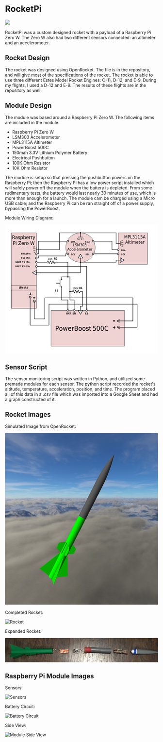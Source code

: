 # RocketPi
<img width=100px src="https://raw.githubusercontent.com/nadehi18/social-templates/master/codecard-python.png">

RocketPi was a custom designed rocket with a payload of a Raspberry Pi Zero W.  The Zero W also had two different sensors connected: an altimeter and an accelerometer.  

## Rocket Design

The rocket was designed using OpenRocket.  The file is in the repository, and will give most of the specifications of the rocket. The rocket is able to use three different Estes Model Rocket Engines: C-11, D-12, and E-9.  During my flights, I used a D-12 and E-9. The results of these flights are in the repository as well.

## Module Design

The module was based around a Raspberry Pi Zero W.  The following items are included in the module:
* Raspberry Pi Zero W
* LSM303 Accelerometer
* MPL3115A Altimeter
* PowerBoost 500C
* 150mah 3.3V Lithium Polymer Battery
* Electrical Pushbutton
* 100K Ohm Resistor
* 10K Ohm Resistor

The module is setup so that pressing the pushbutton powers on the Raspberry Pi; then the Raspberry Pi has a low power script installed which will safely power off the module when the battery is depleted.  From some rudimentary tests, the battery would last nearly 30 minutes of use, which is more than enough for a launch.  The module cam be charged using a Micro USB cable; and the Raspberry Pi can be ran straight off of a power supply, bypassing the PowerBoost.  

Module Wiring Diagram:

![Wiring Diagram](https://github.com/nadehi18/RocketPi/blob/master/images/RocketPiWiringSchematic.png)

## Sensor Script

The sensor monitoring script was written in Python, and utilized some premade modules for each sensor.  The python script recorded the rocket's altitude, temperature, acceleration, position, and time.  The program placed all of this data in a .csv file which was imported into a Google Sheet and had a graph constructed of it.  

## Rocket Images

Simulated Image from OpenRocket:

![Simulated Rocket](https://github.com/nadehi18/RocketPi/blob/master/images/simulated-image.png)

Completed Rocket:

![Rocket](https://github.com/nadehi18/RocketPi/blob/master/images/rocket-whole.png)

Expanded Rocket:

![Expanded Rocket](https://github.com/nadehi18/RocketPi/blob/master/images/rocket-expanded.png)

## Raspberry Pi Module Images

Sensors:

![Sensors](https://github.com/nadehi18/RocketPi/blob/master/images/sensor-side.png)

Battery Circuit:

![Battery Circuit](https://github.com/nadehi18/RocketPi/blob/master/images/battery-circuit.png)

Side View:

![Module Side View](https://github.com/nadehi18/RocketPi/blob/master/images/side-view.png)
